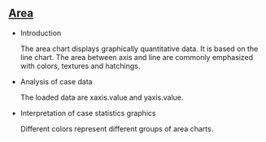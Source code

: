 ## [Area](/basic/area)

- Introduction

  The area chart displays graphically quantitative data. It is based on the line chart. The area between axis and line
  are commonly emphasized with colors, textures and hatchings.

- Analysis of case data

  The loaded data are xaxis.value and yaxis.value.

- Interpretation of case statistics graphics

  Different colors represent different groups of area charts.

